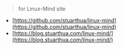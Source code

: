 > for Linux-Mind site

* [https://github.com/stuarthua/linux-mind](https://github.com/stuarthua/linux-mind)
* [https://blog.stuarthua.com/linux-mind/](https://blog.stuarthua.com/linux-mind/)

